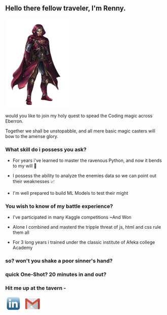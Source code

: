 ## Hello there fellow traveler, I'm Renny.

<img src="https://github.com/RennyCode/Rennycode/blob/main/summoner.png" width="200px">  </img>

would you like to join my holy quest to spead the Coding magic across Eberron.

Together we shall be unstopabble, and all mere basic magic casters will bow to the amense glory.

### What skill do i possess you ask?

* For years i've learned to master the ravenous Python, and now it bends to my will 🐍

* I possess the ability to analyze the enemies data so we can point out their weaknesses 📈

* I'm well prepared to build ML Models to test their might

### You wish to know of my battle experience?

* I've participated in many Kaggle competitions ~And Won

* Alone I combined and masterd the tripple threat of js, html and css rule them all

* For 3 long years i trained under the classic institute of Afeka college Academy 

### so? won't you shake a poor sinner's hand?
### quick One-Shot? 20 minutes in and out?

### Hit me up at the tavern - 

<a href="https://www.linkedin.com/in/renny-wang-8a2934223/"><img src="https://github.com/RennyCode/Rennycode/blob/main/linkedInIcon.png" width="50px"></a>
<a href="mailto:rennywang96@gmail.com"><img src="https://github.com/RennyCode/Rennycode/blob/main/gmail-logo-icon.png" width="64px" padding-bottom="3px"></a>
